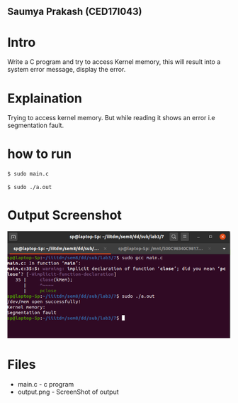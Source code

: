 ## Saumya Prakash (CED17I043)
# Intro
Write a C program and try to access Kernel memory, this will result into a system error message, display the error.
# Explaination
Trying to access kernel memory. But while reading it shows an error i.e segmentation fault.

# how to run
```
$ sudo main.c
```
```
$ sudo ./a.out
```
# Output Screenshot
![screenshot](https://github.com/saumyaprakash30/device-drivers-lab/blob/master/lab3/7/output.png)
# Files
* main.c - c program
* output.png - ScreenShot of output
